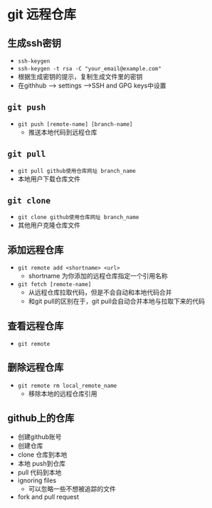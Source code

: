# git 远程仓库

## 生成ssh密钥

- `ssh-keygen`
- `ssh-keygen -t rsa -C "your_email@example.com"`
- 根据生成密钥的提示，复制生成文件里的密钥
- 在githhub --> settings -->SSH and GPG keys中设置

## `git push`

- `git push [remote-name] [branch-name]`
	- 推送本地代码到远程仓库

## `git pull`

- `git pull github使用仓库网址 branch_name`
- 本地用户下载仓库文件

## `git clone`

- `git clone github使用仓库网址 branch_name`
- 其他用户克隆仓库文件

## 添加远程仓库

- `git remote add <shortname> <url>`
	- shortname 为你添加的远程仓库指定一个引用名称
- `git fetch [remote-name]`
	- 从远程仓库拉取代码，但是不会自动和本地代码合并
	- 和git pull的区别在于，git pull会自动合并本地与拉取下来的代码

## 查看远程仓库

- `git remote`

## 删除远程仓库

- `git remote rm local_remote_name`
    - 移除本地的远程仓库引用

## github上的仓库

- 创建github账号
- 创建仓库
- clone 仓库到本地
- 本地 push到仓库
- pull 代码到本地
- ignoring files
  - 可以忽略一些不想被追踪的文件
- fork and pull request

